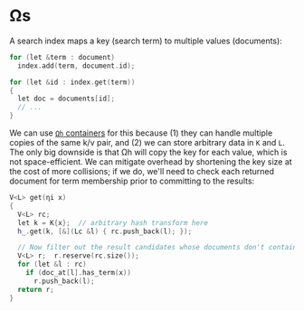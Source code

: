 # Ωs
A search index maps a key (search term) to multiple values (documents):

```cpp
for (let &term : document)
  index.add(term, document.id);

for (let &id : index.get(term))
{
  let doc = documents[id];
  // ...
}
```

We can use [`Ωh` containers](Omega-h.md) for this because (1) they can handle multiple copies of the same k/v pair, and (2) we can store arbitrary data in `K` and `L`. The only big downside is that Ωh will copy the key for each value, which is not space-efficient. We can mitigate overhead by shortening the key size at the cost of more collisions; if we do, we'll need to check each returned document for term membership prior to committing to the results:

```cpp
V<L> get(ηi x)
{
  V<L> rc;
  let k = K{x};  // arbitrary hash transform here
  h_.get(k, [&](Lc &l) { rc.push_back(l); });

  // Now filter out the result candidates whose documents don't contain them
  V<L> r;  r.reserve(rc.size());
  for (let &l : rc)
    if (doc_at[l].has_term(x))
      r.push_back(l);
  return r;
}
```
